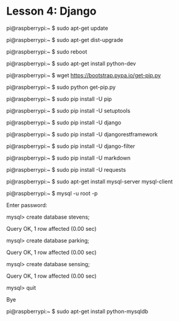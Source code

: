 # Lesson 4: Django

pi@raspberrypi:~ $ sudo apt-get update

pi@raspberrypi:~ $ sudo apt-get dist-upgrade

pi@raspberrypi:~ $ sudo reboot

pi@raspberrypi:~ $ sudo apt-get install python-dev

pi@raspberrypi:~ $ wget https://bootstrap.pypa.io/get-pip.py

pi@raspberrypi:~ $ sudo python get-pip.py

pi@raspberrypi:~ $ sudo pip install -U pip

pi@raspberrypi:~ $ sudo pip install -U setuptools

pi@raspberrypi:~ $ sudo pip install -U django

pi@raspberrypi:~ $ sudo pip install -U djangorestframework

pi@raspberrypi:~ $ sudo pip install -U django-filter

pi@raspberrypi:~ $ sudo pip install -U markdown

pi@raspberrypi:~ $ sudo pip install -U requests

pi@raspberrypi:~ $ sudo apt-get install mysql-server mysql-client

pi@raspberrypi:~ $ mysql -u root -p

Enter password:

mysql> create database stevens;

Query OK, 1 row affected (0.00 sec)

mysql> create database parking;

Query OK, 1 row affected (0.00 sec)

mysql> create database sensing;

Query OK, 1 row affected (0.00 sec)

mysql> quit

Bye

pi@raspberrypi:~ $ sudo apt-get install python-mysqldb
